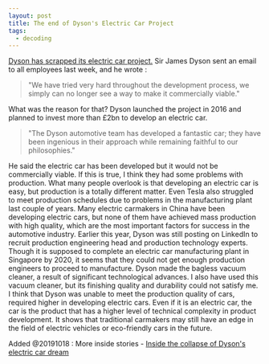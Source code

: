 ```yaml
---
layout: post
title: The end of Dyson's Electric Car Project
tags:
  - decoding
---
```

[Dyson has scrapped its electric car project.](https://www.bbc.com/news/business-50004184) Sir James Dyson sent an email to all employees last week, and  he wrote :

> "We have tried very hard throughout the development process, we simply can no longer see a way to make it commercially viable."

What was the reason for that?  Dyson launched the project in 2016 and planned to invest more than £2bn to develop an electric car.

> "The Dyson automotive team has developed a fantastic car; they have been ingenious in their approach while remaining faithful to our philosophies."

He said the electric car has been developed but it would not be commercially viable. If this is true, I think they had some problems with production. What many people overlook is that developing an electric car is easy, but production is a totally different matter. Even Tesla also struggled to meet production schedules due to problems in the manufacturing plant last couple of years. Many electric carmakers in China have been developing electric cars, but none of them have achieved mass production with high quality, which are the most important factors for success in the automotive industry. Earlier this year, Dyson was still posting on LinkedIn to recruit production engineering head and production technology experts. Though it is supposed to complete an electric car manufacturing plant in Singapore by 2020, it seems that they could not get enough production engineers to proceed to manufacture.
Dyson made the bagless vacuum cleaner, a result of significant technological advances. I also have used this vacuum cleaner, but its finishing quality and durability could not satisfy me. I think that Dyson was unable to meet the production quality of cars, required higher in developing electric cars. Even if it is an electric car, the car is the product that has a higher level of technical complexity in product development. It shows that traditional carmakers may still have an edge in the field of electric vehicles or eco-friendly cars in the future.

Added @20191018 : More inside stories - [Inside the collapse of Dyson's electric car dream](https://www.wired.co.uk/article/dyson-electric-car-cancelled-inside-story)
